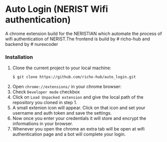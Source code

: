 # Auto Login (NERIST Wifi authentication)

A chrome extension build for the NERISTIAN which automate the process of wifi authentication of NERIST.The frontend is build by # richo-hub and backend by # nurexcoder

### Installation
1. Clone the current project to your local machine:
    ```sh
    $ git clone https://github.com/richo-hub/auto_login.git
    ```
2. Open `chrome://extensions/` in your chrome browser:
3. Check `Developer mode` checkbox
4. Click on `Load Unpacked extension` and give the local path of the repository you cloned in step 1.
5. A small extenion icon will appear. Click on that icon and set your username and auth token and save the settings.
6. Now once you enter your credentials it will store and encrypt the informations in your browser.
7. Whenever you open the chrome an extra tab will be open at wifi authentication page and a bot will complete your login.
